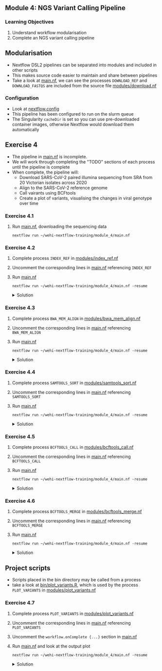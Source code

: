 ## Module 4: NGS Variant Calling Pipeline

### Learning Objectives
1. Understand workflow modularisation
1. Complete an NGS variant calling pipeline

## Modularisation
* Nextflow DSL2 pipelines can be separated into modules and included in other scripts
* This makes source code easier to maintain and share between pipelines
* Take a look at [main.nf](main.nf), we can see the processes `DOWNLOAD_REF` and `DOWNLOAD_FASTQS` are included from the source file [modules/download.nf](modules/download.nf)

### Configuration
* Look at [nextflow.config](nextflow.config)
* This pipeline has been configured to run on the slurm queue
* The Singularity `cacheDir` is set so you can use pre-downloaded container images, otherwise Nextflow would download them automatically

## **Exercise 4**
* The pipeline in [main.nf](main.nf) is incomplete. 
* We will work through completing the "TODO" sections of each process until the pipeline is complete
* When complete, the pipeline will:
    * Download SARS-CoV-2 paired illumina sequencing from SRA from 20 Victorian isolates across 2020
    * Align to the SARS-CoV-2 reference genome
    * Call vairants using BCFtools
    * Create a plot of variants, visualising the changes in viral genotype over time

### **Exercise 4.1**
1. Run [main.nf](main.nf), downloading the sequencing data
    ```
    nextflow run ~/wehi-nextflow-training/module_4/main.nf
    ```

### **Exercise 4.2**
1. Complete process `INDEX_REF` in [modules/index_ref.nf](modules/index_ref.nf)
1. Uncomment the corresponding lines in [main.nf](main.nf) referencing `INDEX_REF`
1. Run [main.nf](main.nf)
    ```
    nextflow run ~/wehi-nextflow-training/module_4/main.nf -resume
    ```
    <details>
    <summary>Solution</summary>

    ```nextflow
    process INDEX_REF {
        cpus 1
        memory '1 GB'
        time '1 h'
        module 'bwa'
        module 'samtools'

        input:
        path(ref_fasta_gz)

        output:
        tuple path('ref.fasta'), path("ref.fasta.*")

        script:
        """
        gzip -cd $ref_fasta_gz > ref.fasta
        samtools faidx ref.fasta
        bwa index ref.fasta
        """
    }
    ```
    </details>
    

### **Exercise 4.3**
1. Complete process `BWA_MEM_ALIGN` in [modules/bwa_mem_align.nf](modules/bwa_mem_align.nf)
1. Uncomment the corresponding lines in [main.nf](main.nf) referencing `BWA_MEM_ALIGN`
1. Run [main.nf](main.nf)
    ```
    nextflow run ~/wehi-nextflow-training/module_4/main.nf -resume
    ```
    <details>
    <summary>Solution</summary>

    ```nextflow
    process BWA_MEM_ALIGN {
        cpus 2
        memory '2 GB'
        time '2 h'
        module 'bwa'
        module 'samtools'
        tag "$sample"

        input:
        tuple val(sample), path(fastq1), path(fastq2)
        tuple path(ref_fasta), path(ref_indices)

        output:
        tuple val(sample), path(bam)

        script:
        bam = sample + '.bam'
        """
        bwa mem -M -t $task.cpus -R '@RG\\tID:$sample\\tSM:$sample' $ref_fasta $fastq1 $fastq2 |
            samtools view -b > $bam
        """
    }
    ```
    </details>

### **Exercise 4.4**
1. Complete process `SAMTOOLS_SORT` in [modules/samtools_sort.nf](modules/samtools_sort.nf)
1. Uncomment the corresponding lines in [main.nf](main.nf) referencing `SAMTOOLS_SORT`
1. Run [main.nf](main.nf)
    ```
    nextflow run ~/wehi-nextflow-training/module_4/main.nf -resume
    ```
    <details>
    <summary>Solution</summary>

    ```nextflow
    process SAMTOOLS_SORT {
        cpus 2
        memory '2 GB'
        time '1 h'
        module 'samtools'
        tag "$sample"

        input:
        tuple val(sample), path(input_bam)

        output:
        tuple val(sample), path(sorted_bam), path(bam_index)

        script:
        sorted_bam = sample + '.sorted.bam'
        bam_index = sorted_bam + '.bai'
        """
        samtools sort --threads $task.cpus $input_bam > $sorted_bam
        samtools index $sorted_bam
        """
    }
    ```
    </details>

### **Exercise 4.5**
1. Complete process `BCFTOOLS_CALL` in [modules/bcftools_call.nf](modules/bcftools_call.nf)
1. Uncomment the corresponding lines in [main.nf](main.nf) referencing `BCFTOOLS_CALL`
1. Run [main.nf](main.nf)
    ```
    nextflow run ~/wehi-nextflow-training/module_4/main.nf -resume
    ```
    <details>
    <summary>Solution</summary>

    ```nextflow
    process BCFTOOLS_CALL {
        cpus 2
        memory '2 GB'
        time '1 h'
        container "quay.io/biocontainers/bcftools:1.16--hfe4b78e_1"
        tag "$sample"

        input:
        tuple val(sample), path(sorted_bam), path(bam_index)
        tuple path(ref_fasta), path(ref_indices)

        output:
        path bcf

        script:
        bcf =  sample + '.bcf'
        """
        bcftools mpileup -Ou -f $ref_fasta $sorted_bam | bcftools call -mv -Ob -o $bcf
        """
    }
    ```
    </details>


### **Exercise 4.6**
1. Complete process `BCFTOOLS_MERGE` in [modules/bcftools_merge.nf](modules/bcftools_merge.nf)
1. Uncomment the corresponding lines in [main.nf](main.nf) referencing `BCFTOOLS_MERGE`
1. Run [main.nf](main.nf)
    ```
    nextflow run ~/wehi-nextflow-training/module_4/main.nf -resume
    ```
    <details>
    <summary>Solution</summary>

    ```nextflow
    process BCFTOOLS_MERGE {
        cpus 2
        memory '2 GB'
        time '1 h'
        container "quay.io/biocontainers/bcftools:1.16--hfe4b78e_1"

        input:
        path(bcfs)

        output:
        path merged_vcf
        
        script:
        merged_vcf = 'merged.vcf.gz'
        """
        bcftools merge --threads $task.cpus --no-index --missing-to-ref -Oz $bcfs > $merged_vcf
        """
    }
    ```
    </details>

## Project scripts
* Scripts placed in the bin directory may be called from a process
* take a look at [bin/plot_variants.R](bin/plot_variants.R), which is used by the process `PLOT_VARIANTS` in [modules/plot_variants.nf](modules/plot_variants.nf)

### **Exercise 4.7**
1. Complete process `PLOT_VARIANTS` in [modules/plot_variants.nf](modules/plot_variants.nf)
1. Uncomment the corresponding lines in [main.nf](main.nf) referencing `PLOT_VARIANTS`
1. Uncomment the `workflow.onComplete {...}` section in [main.nf](main.nf)
1. Run [main.nf](main.nf) and look at the output plot
    ```
    nextflow run ~/wehi-nextflow-training/module_4/main.nf -resume
    ```
    <details>
    <summary>Solution</summary>

    ```nextflow
    process PLOT_VARIANTS {
        cpus 1
        memory '2 GB'
        time '1 h'
        container 'library://jemunro/training/tidyverse-pheatmap'
        publishDir "results", mode: 'copy'

        input:
        path(vcf)
        path(metadata)

        output:
        path(plot)

        script:
        plot = 'plot.png'
        """
        plot_variants.R $vcf $metadata $plot
        """
    }
    ```
    </details>